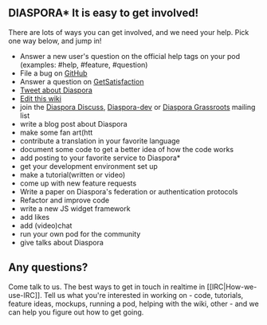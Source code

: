 ## DIASPORA\* It is easy to get involved!

There are lots of ways you can get involved, and we need your help.  Pick one way below, and jump in!

* Answer a new user's question on the official help tags on your pod
  (examples: #help, #feature, #question)
* File a bug on [GitHub](https://github.com/diaspora/diaspora/bugs)
* Answer a question on [GetSatisfaction](https://getsatisfaction.com/) 
* [Tweet about Diaspora](http://twitter.com/home?status=Wow%2C%20the%20%23diaspora%20community%20is%20amazing!%20http%3A%2F%2Fbit.ly%2FeT7lzY)
* [Edit this wiki]()
* join the [Diaspora Discuss](https://groups.google.com/forum/#!forum/diaspora-discuss), [Diaspora-dev](https://groups.google.com/forum/#!forum/diaspora-dev) or [Diaspora Grassroots]() mailing list
* write a blog post about Diaspora
* make some fan art(htt
* contribute a translation in your favorite language
* document some code to get a better idea of how the code works
* add posting to your favorite service to Diaspora\*
* get your development environment set up
* make a tutorial(written or video)
* come up with new feature requests
* Write a paper on Diaspora's federation or authentication protocols
* Refactor and improve code
* write a new JS widget framework
* add likes 
* add (video)chat
* run your own pod for the community
* give talks about Diaspora


## Any questions?
Come talk to us. The best ways to get in touch in realtime in [[IRC|How-we-use-IRC]]. Tell us what you're interested in working on - code, tutorials,
feature ideas, mockups, running a pod, helping with the wiki, other - and we can help you
figure out how to get going.
